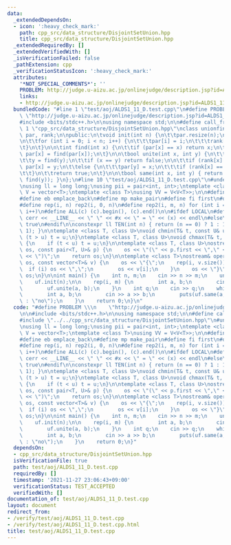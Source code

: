 ```yaml
---
data:
  _extendedDependsOn:
  - icon: ':heavy_check_mark:'
    path: cpp_src/data_structure/DisjointSetUnion.hpp
    title: cpp_src/data_structure/DisjointSetUnion.hpp
  _extendedRequiredBy: []
  _extendedVerifiedWith: []
  _isVerificationFailed: false
  _pathExtension: cpp
  _verificationStatusIcon: ':heavy_check_mark:'
  attributes:
    '*NOT_SPECIAL_COMMENTS*': ''
    PROBLEM: http://judge.u-aizu.ac.jp/onlinejudge/description.jsp?id=ALDS1_11_D
    links:
    - http://judge.u-aizu.ac.jp/onlinejudge/description.jsp?id=ALDS1_11_D
  bundledCode: "#line 1 \"test/aoj/ALDS1_11_D.test.cpp\"\n#define PROBLEM \\\n   \
    \ \"http://judge.u-aizu.ac.jp/onlinejudge/description.jsp?id=ALDS1_11_D\"\n\n\
    #include <bits/stdc++.h>\n\nusing namespace std;\n\n#define call_from_test\n#line\
    \ 1 \"cpp_src/data_structure/DisjointSetUnion.hpp\"\nclass unionfind {\n\tvector<int>\
    \ par, rank;\n\npublic:\n\tvoid init(int n) {\n\t\tpar.resize(n);\n\t\trank.resize(n);\n\
    \n\t\tfor (int i = 0; i < n; i++) {\n\t\t\tpar[i] = i;\n\t\t\trank[i] = 0;\n\t\
    \t}\n\t}\n\n\tint find(int x) {\n\t\tif (par[x] == x) return x;\n\t\telse return\
    \ par[x] = find(par[x]);\n\t}\n\n\tbool unite(int x, int y) {\n\t\tx = find(x);\n\
    \t\ty = find(y);\n\t\tif (x == y) return false;\n\n\t\tif (rank[x] < rank[y])\
    \ par[x] = y;\n\t\telse {\n\t\t\tpar[y] = x;\n\t\t\tif (rank[x] == rank[y]) ++rank[x];\n\
    \t\t}\n\t\treturn true;\n\t}\n\n\tbool same(int x, int y) { return (find(x) ==\
    \ find(y)); }\n};\n#line 10 \"test/aoj/ALDS1_11_D.test.cpp\"\n#undef call_from_test\n\
    \nusing ll = long long;\nusing pii = pair<int, int>;\ntemplate <class T>\nusing\
    \ V = vector<T>;\ntemplate <class T>\nusing VV = V<V<T>>;\n\n#define pb push_back\n\
    #define eb emplace_back\n#define mp make_pair\n#define fi first\n#define se second\n\
    #define rep(i, n) rep2(i, 0, n)\n#define rep2(i, m, n) for (int i = m; i < (n);\
    \ i++)\n#define ALL(c) (c).begin(), (c).end()\n\n#ifdef LOCAL\n#define dump(x)\
    \ cerr << __LINE__ << \" \" << #x << \" = \" << (x) << endl\n#else\n#define dump(x)\
    \ true\n#endif\n\nconstexpr ll TEN(int n) { return (n == 0) ? 1 : 10 * TEN(n -\
    \ 1); }\n\ntemplate <class T, class U>\nvoid chmin(T& t, const U& u) {\n    if\
    \ (t > u) t = u;\n}\ntemplate <class T, class U>\nvoid chmax(T& t, const U& u)\
    \ {\n    if (t < u) t = u;\n}\n\ntemplate <class T, class U>\nostream& operator<<(ostream&\
    \ os, const pair<T, U>& p) {\n    os << \"(\" << p.first << \",\" << p.second\
    \ << \")\";\n    return os;\n}\n\ntemplate <class T>\nostream& operator<<(ostream&\
    \ os, const vector<T>& v) {\n    os << \"{\";\n    rep(i, v.size()) {\n      \
    \  if (i) os << \",\";\n        os << v[i];\n    }\n    os << \"}\";\n    return\
    \ os;\n}\n\nint main() {\n    int n, m;\n    cin >> n >> m;\n    unionfind uf;\n\
    \    uf.init(n);\n\n    rep(i, m) {\n        int a, b;\n        cin >> a >> b;\n\
    \        uf.unite(a, b);\n    }\n    int q;\n    cin >> q;\n    while (q--) {\n\
    \        int a, b;\n        cin >> a >> b;\n        puts(uf.same(a, b) ? \"yes\"\
    \ : \"no\");\n    }\n    return 0;\n}\n"
  code: "#define PROBLEM \\\n    \"http://judge.u-aizu.ac.jp/onlinejudge/description.jsp?id=ALDS1_11_D\"\
    \n\n#include <bits/stdc++.h>\n\nusing namespace std;\n\n#define call_from_test\n\
    #include \"../../cpp_src/data_structure/DisjointSetUnion.hpp\"\n#undef call_from_test\n\
    \nusing ll = long long;\nusing pii = pair<int, int>;\ntemplate <class T>\nusing\
    \ V = vector<T>;\ntemplate <class T>\nusing VV = V<V<T>>;\n\n#define pb push_back\n\
    #define eb emplace_back\n#define mp make_pair\n#define fi first\n#define se second\n\
    #define rep(i, n) rep2(i, 0, n)\n#define rep2(i, m, n) for (int i = m; i < (n);\
    \ i++)\n#define ALL(c) (c).begin(), (c).end()\n\n#ifdef LOCAL\n#define dump(x)\
    \ cerr << __LINE__ << \" \" << #x << \" = \" << (x) << endl\n#else\n#define dump(x)\
    \ true\n#endif\n\nconstexpr ll TEN(int n) { return (n == 0) ? 1 : 10 * TEN(n -\
    \ 1); }\n\ntemplate <class T, class U>\nvoid chmin(T& t, const U& u) {\n    if\
    \ (t > u) t = u;\n}\ntemplate <class T, class U>\nvoid chmax(T& t, const U& u)\
    \ {\n    if (t < u) t = u;\n}\n\ntemplate <class T, class U>\nostream& operator<<(ostream&\
    \ os, const pair<T, U>& p) {\n    os << \"(\" << p.first << \",\" << p.second\
    \ << \")\";\n    return os;\n}\n\ntemplate <class T>\nostream& operator<<(ostream&\
    \ os, const vector<T>& v) {\n    os << \"{\";\n    rep(i, v.size()) {\n      \
    \  if (i) os << \",\";\n        os << v[i];\n    }\n    os << \"}\";\n    return\
    \ os;\n}\n\nint main() {\n    int n, m;\n    cin >> n >> m;\n    unionfind uf;\n\
    \    uf.init(n);\n\n    rep(i, m) {\n        int a, b;\n        cin >> a >> b;\n\
    \        uf.unite(a, b);\n    }\n    int q;\n    cin >> q;\n    while (q--) {\n\
    \        int a, b;\n        cin >> a >> b;\n        puts(uf.same(a, b) ? \"yes\"\
    \ : \"no\");\n    }\n    return 0;\n}"
  dependsOn:
  - cpp_src/data_structure/DisjointSetUnion.hpp
  isVerificationFile: true
  path: test/aoj/ALDS1_11_D.test.cpp
  requiredBy: []
  timestamp: '2021-11-27 23:06:43+09:00'
  verificationStatus: TEST_ACCEPTED
  verifiedWith: []
documentation_of: test/aoj/ALDS1_11_D.test.cpp
layout: document
redirect_from:
- /verify/test/aoj/ALDS1_11_D.test.cpp
- /verify/test/aoj/ALDS1_11_D.test.cpp.html
title: test/aoj/ALDS1_11_D.test.cpp
---
```

